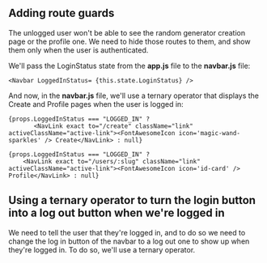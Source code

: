 ## Adding route guards

The unlogged user won't be able to see the random generator creation page or the profile one. We need to hide those routes to them, and show them only when the user is authenticated.

We'll pass the LoginStatus state from the **app.js** file to the **navbar.js** file:

```
<Navbar LoggedInStatus= {this.state.LoginStatus} />
```

And now, in the **navbar.js** file, we'll use a ternary operator that displays the Create and Profile pages when the user is logged in: 

```
{props.LoggedInStatus === "LOGGED_IN" ?
       <NavLink exact to="/create" className="link" activeClassName="active-link"><FontAwesomeIcon icon='magic-wand-sparkles' /> Create</NavLink> : null}

{props.LoggedInStatus === "LOGGED_IN" ?
    <NavLink exact to="/users/:slug" className="link" activeClassName="active-link"><FontAwesomeIcon icon='id-card' /> Profile</NavLink> : null}
```

## Using a ternary operator to turn the login button into a log out button when we're logged in

We need to tell the user that they're logged in, and to do so we need to change the log in button of the navbar to a log out one to show up when they're logged in. To do so, we'll use a ternary operator.
